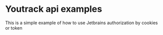 # Youtrack api examples

This is a simple example of how to use Jetbrains authorization by cookies or token